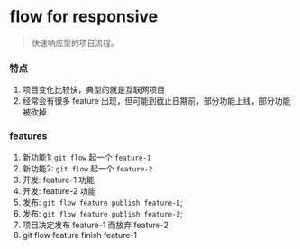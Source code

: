 # flow for responsive
> 快速响应型的项目流程。

### 特点
1. 项目变化比较快，典型的就是互联网项目
2. 经常会有很多 feature 出现，但可能到截止日期前，部分功能上线，部分功能被砍掉

### features
1. 新功能1: `git flow` 起一个 `feature-1`
2. 新功能2: `git flow` 起一个 `feature-2`
3. 开发: feature-1 功能
4. 开发: feature-2 功能
5. 发布: `git flow feature publish feature-1`;
6. 发布: `git flow feature publish feature-2`;
7. 项目决定发布 feature-1 而放弃 feature-2
8. git flow feature finish feature-1

